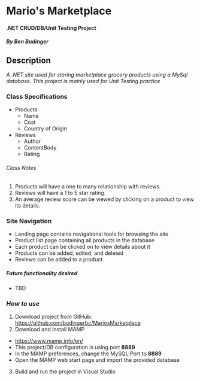 # Mario's Marketplace

#### .NET CRUD/DB/Unit Testing Project

##### By Ben Budinger

## Description

_A .NET site used for storing marketplace grocery products using a MySql database.  This project is mainly used for Unit Testing practice_

### Class Specifications

- Products
  * Name
  * Cost
  * Country of Origin
- Reviews
  * Author
  * ContentBody
  * Rating

###### Class Notes
1. Products will have a one to many relationship with reviews.
2. Reviews will have a 1 to 5 star rating.
3. An average review score can be viewed by clicking on a product to view its details.

### Site Navigation
- Landing page contains navigational tools for browsing the site
- Product list page containing all products in the database
- Each product can be clicked on to view details about it
- Products can be added, edited, and deleted
- Reviews can be added to a product

##### Future functionality desired

- TBD

### _How to use_ ###

1. Download project from GitHub: https://github.com/budingerbc/MariosMarketplace
2. Download and install MAMP
  * https://www.mamp.info/en/
  * This project/DB configuration is using port **8889**
  * In the MAMP preferences, change the MySQL Port to **8889**
  * Open the MAMP web start page and import the provided database
3. Build and run the project in Visual Studio
